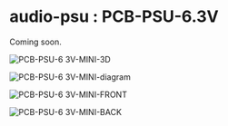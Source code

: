 # audio-psu : PCB-PSU-6.3V

Coming soon.

![PCB-PSU-6 3V-MINI-3D](https://github.com/user-attachments/assets/1f27285e-69b6-4069-b67d-47eb603fb70d)

![PCB-PSU-6 3V-MINI-diagram](https://github.com/user-attachments/assets/49659b5f-f3cd-43e4-9c32-8e72f4bfcd4f)

![PCB-PSU-6 3V-MINI-FRONT](https://github.com/user-attachments/assets/82ff1016-130b-4f28-a728-dba7ba425f3f)

![PCB-PSU-6 3V-MINI-BACK](https://github.com/user-attachments/assets/6827c308-a6e8-458e-b089-c89d4d7e304f)
